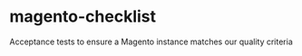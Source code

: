 magento-checklist
=================

Acceptance tests to ensure a Magento instance matches our quality criteria
